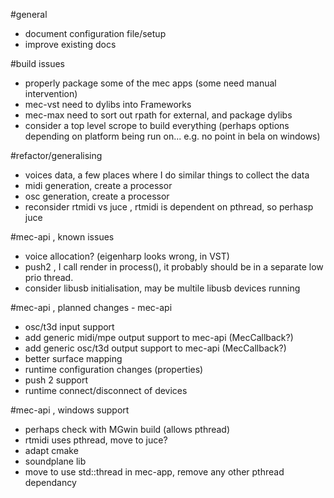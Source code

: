 #general
- document configuration file/setup
- improve existing docs

#build issues
- properly package some of the mec apps (some need manual intervention)
- mec-vst need to dylibs into Frameworks
- mec-max need to sort out rpath for external, and package dylibs
- consider a top level scrope to build everything (perhaps options depending on platform being run on... e.g. no point in bela on windows)

#refactor/generalising
- voices data, a few places where I do similar things to collect the data
- midi generation, create a processor
- osc generation, create a processor
- reconsider rtmidi vs juce , rtmidi is dependent on pthread, so perhasp juce

#mec-api , known issues
- voice allocation? (eigenharp looks wrong, in VST)
- push2 , I call render in process(), it probably should be in a separate low prio thread.
- consider libusb initialisation, may be multile libusb devices running

#mec-api , planned changes - mec-api
- osc/t3d input support
- add generic midi/mpe output support to mec-api (MecCallback?)
- add generic osc/t3d output support to mec-api (MecCallback?)
- better surface mapping
- runtime configuration changes (properties)
- push 2 support
- runtime connect/disconnect of devices

#mec-api , windows support
- perhaps check with MGwin build (allows pthread)
- rtmidi uses pthread, move to juce?
- adapt cmake
- soundplane lib 
- move to use std::thread in mec-app, remove any other pthread dependancy 

